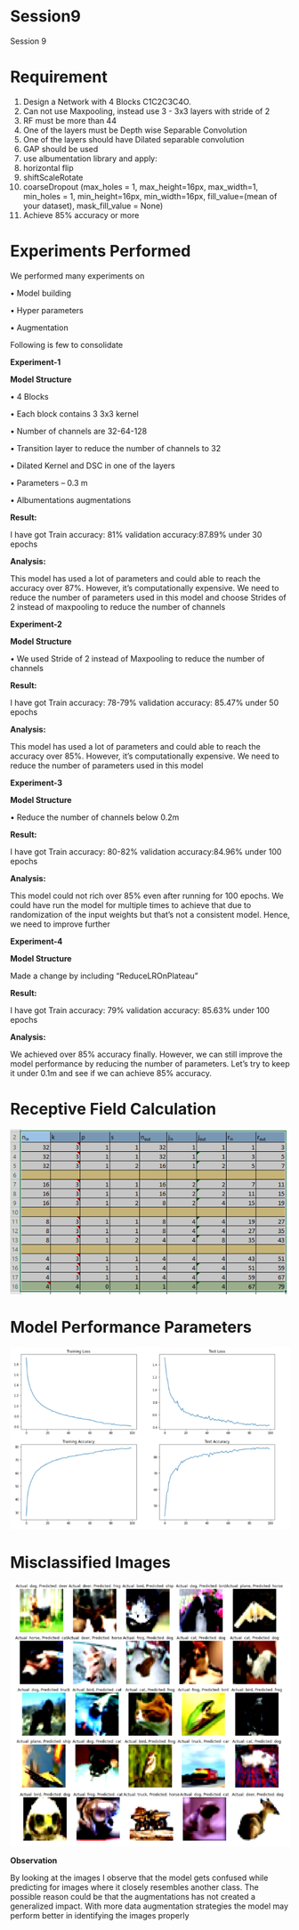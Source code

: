 # Session9
Session 9 

# Requirement
1.	Design a Network with 4 Blocks C1C2C3C4O.
2.	Can not use Maxpooling, instead use 3 - 3x3 layers with stride of 2 
3.	RF must be more than 44 
4.	One of the layers must be Depth wise Separable Convolution
5.	One of the layers should have Dilated separable convolution
6.	GAP should be used
7.	use albumentation library and apply:
1.	horizontal flip
2.	shiftScaleRotate
3.	coarseDropout (max_holes = 1, max_height=16px, max_width=1, min_holes = 1, min_height=16px, min_width=16px, fill_value=(mean of your dataset), mask_fill_value = None)
8.	Achieve 85% accuracy or more 

# Experiments Performed 
We performed many experiments on 

•	Model building 

•	Hyper parameters 

•	Augmentation 

Following is few to consolidate 


**Experiment-1**

**Model Structure**

•	4 Blocks 

•	Each block contains 3 3x3 kernel

•	Number of channels are 32-64-128 

•	Transition layer to reduce the number of channels to 32

•	Dilated Kernel and DSC in one of the layers 

•	Parameters – 0.3 m

•	Albumentations augmentations

**Result:**

I have got Train accuracy: 81% validation accuracy:87.89% under 30 epochs 

**Analysis:**

This model has used a lot of parameters and could able to reach the accuracy over 87%. However, it’s computationally expensive. We need to reduce the number of parameters used in this model and choose Strides of 2 instead of maxpooling to reduce the number of channels 

**Experiment-2**

**Model Structure**

•	We used Stride of 2 instead of Maxpooling to reduce the number of channels 

**Result:**

I have got Train accuracy: 78-79% validation accuracy: 85.47% under 50 epochs 

**Analysis:**

This model has used a lot of parameters and could able to reach the accuracy over 85%. However, it’s computationally expensive. We need to reduce the number of parameters used in this model

**Experiment-3**

**Model Structure**

•	Reduce the number of channels below 0.2m

**Result:**

I have got Train accuracy: 80-82% validation accuracy:84.96% under 100 epochs 

**Analysis:**

This model could not rich over 85% even after running for 100 epochs. We could have run the model for multiple times to achieve that due to randomization of the input weights but that’s not a consistent model. Hence, we need to improve further 

**Experiment-4**

**Model Structure**

Made a change by including “ReduceLROnPlateau” 

**Result:**

I have got Train accuracy: 79% validation accuracy: 85.63% under 100 epochs 

**Analysis:**

We achieved over 85% accuracy finally. However, we can still improve the model performance by reducing the number of parameters. Let’s try to keep it under 0.1m and see if we can achieve 85% accuracy.

 


# Receptive Field Calculation

![ ](images/RF_CALC.PNG)

# Model Performance Parameters
![ ](images/loss_accuracy.PNG)

# Misclassified Images
![ ](images/misclassified.png)


**Observation**

By looking at the images I observe that the model gets confused while predicting for images where it closely resembles another class. The possible reason could be that the augmentations has not created a generalized impact. With more data augmentation strategies the model may perform better in identifying the images properly



